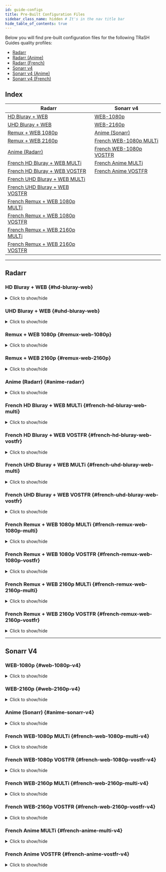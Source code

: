 ```yaml
---
id: guide-configs
title: Pre-Built Configuration Files
sidebar_class_name: hidden # It's in the nav title bar
hide_table_of_contents: true
---
```


Below you will find pre-built configuration files for the following TRaSH Guides quality profiles:

- [Radarr][radarr-profiles-trash]
- [Radarr (Anime)][radarr-anime-profiles-trash]
- [Radarr (French)][radarr-french-profiles-trash]
- [Sonarr v4][sonarr-v4-profiles-trash]
- [Sonarr v4 (Anime)][sonarr-v4-anime-profiles-trash]
- [Sonarr v4 (French)][sonarr-v4-french-profiles-trash]

[radarr-profiles-trash]: https://trash-guides.info/Radarr/radarr-setup-quality-profiles/
[radarr-anime-profiles-trash]: https://trash-guides.info/Radarr/radarr-setup-quality-profiles-anime/
[radarr-french-profiles-trash]: https://trash-guides.info/Radarr/radarr-setup-quality-profiles-french-en/
[sonarr-v4-profiles-trash]: https://trash-guides.info/Sonarr/sonarr-setup-quality-profiles/
[sonarr-v4-anime-profiles-trash]: https://trash-guides.info/Sonarr/sonarr-setup-quality-profiles-anime/
[sonarr-v4-french-profiles-trash]: https://trash-guides.info/Sonarr/sonarr-setup-quality-profiles-french-en/

## Index

| Radarr                                                            | Sonarr v4                                              |
| ----------------------------------------------------------------- | ------------------------------------------------------ |
| [HD Bluray + WEB](#hd-bluray-web)                                 | [WEB-1080p](#web-1080p-v4)                             |
| [UHD Bluray + WEB](#uhd-bluray-web)                               | [WEB-2160p](#web-2160p-v4)                             |
| [Remux + WEB 1080p](#remux-web-1080p)                             | [Anime (Sonarr)](#anime-sonarr-v4)                     |
| [Remux + WEB 2160p](#remux-web-2160p)                             | [French WEB-1080p MULTi](#french-web-1080p-multi-v4)   |
| [Anime (Radarr)](#anime-radarr)                                   | [French WEB-1080p VOSTFR](#french-web-1080p-vostfr-v4) |
| [French HD Bluray + WEB MULTi](#french-hd-bluray-web-multi)       | [French Anime MULTi](#french-anime-multi-v4)           |
| [French HD Bluray + WEB VOSTFR](#french-hd-bluray-web-vostfr)     | [French Anime VOSTFR](#french-anime-vostfr-v4)         |
| [French UHD Bluray + WEB MULTi](#french-uhd-bluray-web-multi)     |                                                        |
| [French UHD Bluray + WEB VOSTFR](#french-uhd-bluray-web-vostfr)   |                                                        |
| [French Remux + WEB 1080p MULTi](#french-remux-web-1080p-multi)   |                                                        |
| [French Remux + WEB 1080p VOSTFR](#french-remux-web-1080p-vostfr) |                                                        |
| [French Remux + WEB 2160p MULTi](#french-remux-web-2160p-multi)   |                                                        |
| [French Remux + WEB 2160p VOSTFR](#french-remux-web-2160p-vostfr) |                                                        |

---

## Radarr

### HD Bluray + WEB {#hd-bluray-web}

<details>
<summary>Click to show/hide</summary>

```yml reference title="Copy this configuration into your own configuration file:"
https://github.com/recyclarr/config-templates/blob/master/radarr/hd-bluray-web.yml
```

</details>

### UHD Bluray + WEB {#uhd-bluray-web}

<details>
<summary>Click to show/hide</summary>

```yml reference title="Copy this configuration into your own configuration file:"
https://github.com/recyclarr/config-templates/blob/master/radarr/uhd-bluray-web.yml
```

</details>

### Remux + WEB 1080p {#remux-web-1080p}

<details>
<summary>Click to show/hide</summary>

```yml reference title="Copy this configuration into your own configuration file:"
https://github.com/recyclarr/config-templates/blob/master/radarr/remux-web-1080p.yml
```

</details>

### Remux + WEB 2160p {#remux-web-2160p}

<details>
<summary>Click to show/hide</summary>

```yml reference title="Copy this configuration into your own configuration file:"
https://github.com/recyclarr/config-templates/blob/master/radarr/remux-web-2160p.yml
```

</details>

### Anime (Radarr) {#anime-radarr}

<details>
<summary>Click to show/hide</summary>

```yml reference title="Copy this configuration into your own configuration file:"
https://github.com/recyclarr/config-templates/blob/master/radarr/anime-radarr.yml
```

</details>

### French HD Bluray + WEB MULTi {#french-hd-bluray-web-multi}

<details>
<summary>Click to show/hide</summary>

```yml reference title="Copy this configuration into your own configuration file:"
https://github.com/recyclarr/config-templates/blob/master/radarr/french-hd-bluray-web-multi.yml
```

</details>

### French HD Bluray + WEB VOSTFR {#french-hd-bluray-web-vostfr}

<details>
<summary>Click to show/hide</summary>

```yml reference title="Copy this configuration into your own configuration file:"
https://github.com/recyclarr/config-templates/blob/master/radarr/french-hd-bluray-web-vostfr.yml
```

</details>

### French UHD Bluray + WEB MULTi {#french-uhd-bluray-web-multi}

<details>
<summary>Click to show/hide</summary>

```yml reference title="Copy this configuration into your own configuration file:"
https://github.com/recyclarr/config-templates/blob/master/radarr/french-uhd-bluray-web-multi.yml
```

</details>

### French UHD Bluray + WEB VOSTFR {#french-uhd-bluray-web-vostfr}

<details>
<summary>Click to show/hide</summary>

```yml reference title="Copy this configuration into your own configuration file:"
https://github.com/recyclarr/config-templates/blob/master/radarr/french-uhd-bluray-web-vostfr.yml
```

</details>

### French Remux + WEB 1080p MULTi {#french-remux-web-1080p-multi}

<details>
<summary>Click to show/hide</summary>

```yml reference title="Copy this configuration into your own configuration file:"
https://github.com/recyclarr/config-templates/blob/master/radarr/french-remux-web-1080p-multi.yml
```

</details>

### French Remux + WEB 1080p VOSTFR {#french-remux-web-1080p-vostfr}

<details>
<summary>Click to show/hide</summary>

```yml reference title="Copy this configuration into your own configuration file:"
https://github.com/recyclarr/config-templates/blob/master/radarr/french-remux-web-1080p-vostfr.yml
```

</details>

### French Remux + WEB 2160p MULTi {#french-remux-web-2160p-multi}

<details>
<summary>Click to show/hide</summary>

```yml reference title="Copy this configuration into your own configuration file:"
https://github.com/recyclarr/config-templates/blob/master/radarr/french-remux-web-2160p-multi.yml
```

</details>

### French Remux + WEB 2160p VOSTFR {#french-remux-web-2160p-vostfr}

<details>
<summary>Click to show/hide</summary>

```yml reference title="Copy this configuration into your own configuration file:"
https://github.com/recyclarr/config-templates/blob/master/radarr/french-remux-web-2160p-vostfr.yml
```

</details>

---

## Sonarr V4

### WEB-1080p {#web-1080p-v4}

<details>
<summary>Click to show/hide</summary>

```yml reference title="Copy this configuration into your own configuration file:"
https://github.com/recyclarr/config-templates/blob/master/sonarr/web-1080p-v4.yml
```

</details>

### WEB-2160p {#web-2160p-v4}

<details>
<summary>Click to show/hide</summary>

```yml reference title="Copy this configuration into your own configuration file:"
https://github.com/recyclarr/config-templates/blob/master/sonarr/web-2160p-v4.yml
```

</details>

### Anime (Sonarr) {#anime-sonarr-v4}

<details>
<summary>Click to show/hide</summary>

```yml reference title="Copy this configuration into your own configuration file:"
https://github.com/recyclarr/config-templates/blob/master/sonarr/anime-sonarr-v4.yml
```

</details>

### French WEB-1080p MULTi {#french-web-1080p-multi-v4}

<details>
<summary>Click to show/hide</summary>

```yml reference title="Copy this configuration into your own configuration file:"
https://github.com/recyclarr/config-templates/blob/master/sonarr/french-web-1080p-multi-v4.yml
```

</details>

### French WEB-1080p VOSTFR {#french-web-1080p-vostfr-v4}

<details>
<summary>Click to show/hide</summary>

```yml reference title="Copy this configuration into your own configuration file:"
https://github.com/recyclarr/config-templates/blob/master/sonarr/french-web-1080p-vostfr-v4.yml
```

</details>

### French WEB-2160p MULTi {#french-web-2160p-multi-v4}

<details>
<summary>Click to show/hide</summary>

```yml reference title="Copy this configuration into your own configuration file:"
https://github.com/recyclarr/config-templates/blob/master/sonarr/french-web-2160p-multi-v4.yml
```

</details>

### French WEB-2160p VOSTFR {#french-web-2160p-vostfr-v4}

<details>
<summary>Click to show/hide</summary>

```yml reference title="Copy this configuration into your own configuration file:"
https://github.com/recyclarr/config-templates/blob/master/sonarr/french-web-2160p-vostfr-v4.yml
```

</details>

### French Anime MULTi {#french-anime-multi-v4}

<details>
<summary>Click to show/hide</summary>

```yml reference title="Copy this configuration into your own configuration file:"
https://github.com/recyclarr/config-templates/blob/master/sonarr/french-anime-multi-v4.yml
```

</details>

### French Anime VOSTFR {#french-anime-vostfr-v4}

<details>
<summary>Click to show/hide</summary>

```yml reference title="Copy this configuration into your own configuration file:"
https://github.com/recyclarr/config-templates/blob/master/sonarr/french-anime-vostfr-v4.yml
```

</details>
